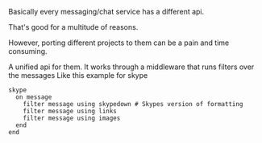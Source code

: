 
Basically every messaging/chat service has a different api.

That's good for a multitude of reasons.

However, porting different projects to them can be a pain and time consuming.

A unified api for them.
It works through a middleware that runs filters over the messages
Like this example for skype
```cr
skype
  on message
    filter message using skypedown # Skypes version of formatting
    filter message using links
    filter message using images
  end
end
```
